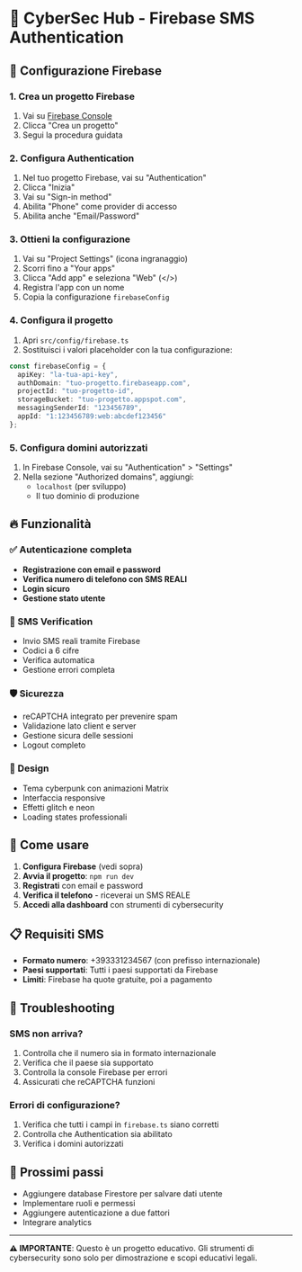 # 🔐 CyberSec Hub - Firebase SMS Authentication

## 🚀 Configurazione Firebase

### 1. Crea un progetto Firebase
1. Vai su [Firebase Console](https://console.firebase.google.com/)
2. Clicca "Crea un progetto"
3. Segui la procedura guidata

### 2. Configura Authentication
1. Nel tuo progetto Firebase, vai su "Authentication"
2. Clicca "Inizia"
3. Vai su "Sign-in method"
4. Abilita "Phone" come provider di accesso
5. Abilita anche "Email/Password"

### 3. Ottieni la configurazione
1. Vai su "Project Settings" (icona ingranaggio)
2. Scorri fino a "Your apps"
3. Clicca "Add app" e seleziona "Web" (</>) 
4. Registra l'app con un nome
5. Copia la configurazione `firebaseConfig`

### 4. Configura il progetto
1. Apri `src/config/firebase.ts`
2. Sostituisci i valori placeholder con la tua configurazione:

```typescript
const firebaseConfig = {
  apiKey: "la-tua-api-key",
  authDomain: "tuo-progetto.firebaseapp.com",
  projectId: "tuo-progetto-id",
  storageBucket: "tuo-progetto.appspot.com",
  messagingSenderId: "123456789",
  appId: "1:123456789:web:abcdef123456"
};
```

### 5. Configura domini autorizzati
1. In Firebase Console, vai su "Authentication" > "Settings"
2. Nella sezione "Authorized domains", aggiungi:
   - `localhost` (per sviluppo)
   - Il tuo dominio di produzione

## 🔥 Funzionalità

### ✅ Autenticazione completa
- **Registrazione con email e password**
- **Verifica numero di telefono con SMS REALI**
- **Login sicuro**
- **Gestione stato utente**

### 📱 SMS Verification
- Invio SMS reali tramite Firebase
- Codici a 6 cifre
- Verifica automatica
- Gestione errori completa

### 🛡️ Sicurezza
- reCAPTCHA integrato per prevenire spam
- Validazione lato client e server
- Gestione sicura delle sessioni
- Logout completo

### 🎨 Design
- Tema cyberpunk con animazioni Matrix
- Interfaccia responsive
- Effetti glitch e neon
- Loading states professionali

## 🚀 Come usare

1. **Configura Firebase** (vedi sopra)
2. **Avvia il progetto**: `npm run dev`
3. **Registrati** con email e password
4. **Verifica il telefono** - riceverai un SMS REALE
5. **Accedi alla dashboard** con strumenti di cybersecurity

## 📋 Requisiti SMS

- **Formato numero**: +393331234567 (con prefisso internazionale)
- **Paesi supportati**: Tutti i paesi supportati da Firebase
- **Limiti**: Firebase ha quote gratuite, poi a pagamento

## 🔧 Troubleshooting

### SMS non arriva?
1. Controlla che il numero sia in formato internazionale
2. Verifica che il paese sia supportato
3. Controlla la console Firebase per errori
4. Assicurati che reCAPTCHA funzioni

### Errori di configurazione?
1. Verifica che tutti i campi in `firebase.ts` siano corretti
2. Controlla che Authentication sia abilitato
3. Verifica i domini autorizzati

## 🎯 Prossimi passi

- Aggiungere database Firestore per salvare dati utente
- Implementare ruoli e permessi
- Aggiungere autenticazione a due fattori
- Integrare analytics

---

**⚠️ IMPORTANTE**: Questo è un progetto educativo. Gli strumenti di cybersecurity sono solo per dimostrazione e scopi educativi legali.